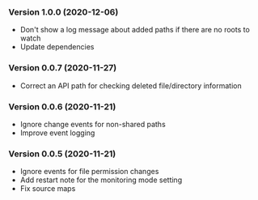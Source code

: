 ### Version 1.0.0 (2020-12-06)

- Don't show a log message about added paths if there are no roots to watch
- Update dependencies

### Version 0.0.7 (2020-11-27)

- Correct an API path for checking deleted file/directory information

### Version 0.0.6 (2020-11-21)

- Ignore change events for non-shared paths
- Improve event logging

### Version 0.0.5 (2020-11-21)

- Ignore events for file permission changes
- Add restart note for the monitoring mode setting
- Fix source maps